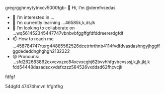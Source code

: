 gregrgghnnytytnxcv5000fgb- 👋 Hi, I’m @derefvsedas
- 👀 I’m interested in ...
- 🌱 I’m currently learning ...46585k,k,dsjlk
- 💞️ I’m looking to collaborate on ...wq561452345447747vbnbvbfggffgfdfddreererdgfdf
- 📫 How to reach me ...458784747rterg44885562526dcetrhrthnb4114fvdfdvasdashngyjhggffggdededdnghghgh2132322
- 😄 Pronouns: ...sfd262683862cxvcvxzxc84xcvxcghj62bvvhhfgvbcvsssj,k,jk,jkj,k
fdd54448dasadscxvdsfxzzz584526vxddsd62fhcvcjk
<!---uoui132qw4gjlkjilxbz45sdfxcv6xcvcfghhmjhgghghngbvdffddfggjk,,jk
derefvsed/derefvsed is a ✨ special ✨ repository because its `README.md` (this fijmle) appears on your GitHub profile.dfhwerhytdasaaa5cvbvcbb2xcv
You can click the Preview link to take a look at your changes.xcv2393354adsghnghn
--->fdfgf
54dgfd
47474hmvn
hfghfhg
